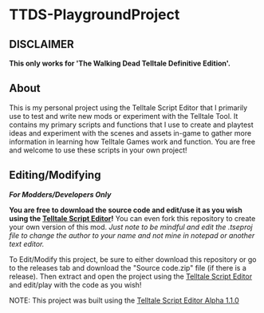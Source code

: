 # TTDS-PlaygroundProject

## DISCLAIMER

**This only works for 'The Walking Dead Telltale Definitive Edition'.**

## About

This is my personal project using the Telltale Script Editor that I primarily use to test and write new mods or experiment with the Telltale Tool. It contains my primary scripts and functions that I use to create and playtest ideas and experiment with the scenes and assets in-game to gather more information in learning how Telltale Games work and function. You are free and welcome to use these scripts in your own project!

## Editing/Modifying

***For Modders/Developers Only***

**You are free to download the source code and edit/use it as you wish using the [Telltale Script Editor](https://github.com/Telltale-Modding-Group/Telltale-Script-Editor)!** You can even fork this repository to create your own version of this mod. *Just note to be mindful and edit the .tseproj file to change the author to your name and not mine in notepad or another text editor.*

To Edit/Modify this project, be sure to either download this repository or go to the releases tab and download the "Source code.zip" file (if there is a release). Then extract and open the project using the [Telltale Script Editor](https://github.com/Telltale-Modding-Group/Telltale-Script-Editor) and edit/play with the code as you wish!

NOTE: This project was built using the [Telltale Script Editor Alpha 1.1.0](https://github.com/Telltale-Modding-Group/Telltale-Script-Editor)
